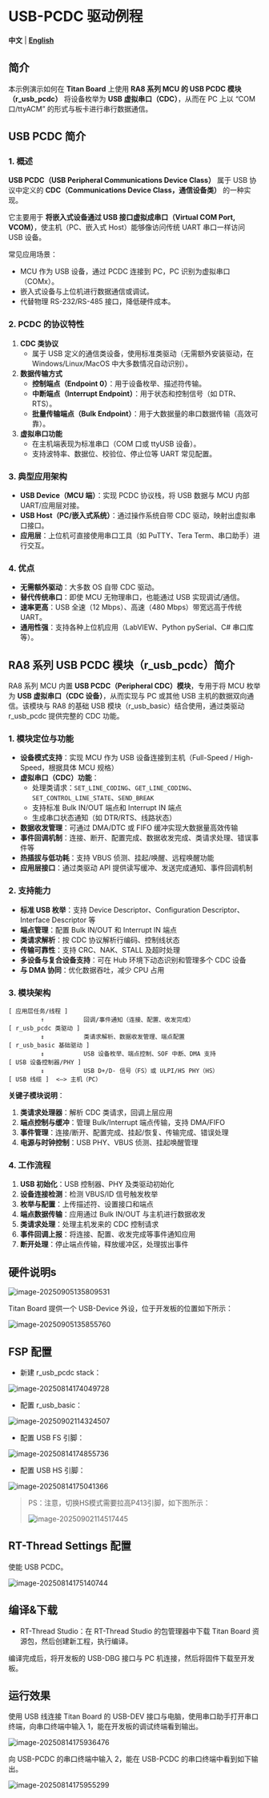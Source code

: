 # USB-PCDC 驱动例程

**中文** | [**English**](./README.md)

## 简介

本示例演示如何在 **Titan Board** 上使用 **RA8 系列 MCU 的 USB PCDC 模块（r_usb_pcdc）** 将设备枚举为 **USB 虚拟串口（CDC）**，从而在 PC 上以 “COM 口/ttyACM” 的形式与板卡进行串行数据通信。

## USB PCDC 简介

### 1. 概述

**USB PCDC（USB Peripheral Communications Device Class）** 属于 USB 协议中定义的 **CDC（Communications Device Class，通信设备类）** 的一种实现。

它主要用于 **将嵌入式设备通过 USB 接口虚拟成串口（Virtual COM Port, VCOM）**，使主机（PC、嵌入式 Host）能够像访问传统 UART 串口一样访问 USB 设备。

常见应用场景：

- MCU 作为 USB 设备，通过 PCDC 连接到 PC，PC 识别为虚拟串口（COMx）。
- 嵌入式设备与上位机进行数据通信或调试。
- 代替物理 RS-232/RS-485 接口，降低硬件成本。

### 2. PCDC 的协议特性

1. **CDC 类协议**
   - 属于 USB 定义的通信类设备，使用标准类驱动（无需额外安装驱动，在 Windows/Linux/MacOS 中大多数情况自动识别）。
2. **数据传输方式**
   - **控制端点（Endpoint 0）**：用于设备枚举、描述符传输。
   - **中断端点（Interrupt Endpoint）**：用于状态和控制信号（如 DTR、RTS）。
   - **批量传输端点（Bulk Endpoint）**：用于大数据量的串口数据传输（高效可靠）。
3. **虚拟串口功能**
   - 在主机端表现为标准串口（COM 口或 ttyUSB 设备）。
   - 支持波特率、数据位、校验位、停止位等 UART 常见配置。

### 3. 典型应用架构

- **USB Device（MCU 端）**：实现 PCDC 协议栈，将 USB 数据与 MCU 内部 UART/应用层对接。
- **USB Host（PC/嵌入式系统）**：通过操作系统自带 CDC 驱动，映射出虚拟串口接口。
- **应用层**：上位机可直接使用串口工具（如 PuTTY、Tera Term、串口助手）进行交互。

### 4. 优点

- **无需额外驱动**：大多数 OS 自带 CDC 驱动。
- **替代传统串口**：即使 MCU 无物理串口，也能通过 USB 实现调试/通信。
- **速率更高**：USB 全速（12 Mbps）、高速（480 Mbps）带宽远高于传统 UART。
- **通用性强**：支持各种上位机应用（LabVIEW、Python pySerial、C# 串口库等）。

## RA8 系列 USB PCDC 模块（r_usb_pcdc）简介

RA8 系列 MCU 内置 **USB PCDC（Peripheral CDC）模块**，专用于将 MCU 枚举为 **USB 虚拟串口（CDC 设备）**，从而实现与 PC 或其他 USB 主机的数据双向通信。该模块与 RA8 的基础 USB 模块（r_usb_basic）结合使用，通过类驱动 r_usb_pcdc 提供完整的 CDC 功能。

### 1. 模块定位与功能

- **设备模式支持**：实现 MCU 作为 USB 设备连接到主机（Full-Speed / High-Speed，根据具体 MCU 规格）
- **虚拟串口（CDC）功能**：
  - 处理类请求：`SET_LINE_CODING`、`GET_LINE_CODING`、`SET_CONTROL_LINE_STATE`、`SEND_BREAK`
  - 支持标准 Bulk IN/OUT 端点和 Interrupt IN 端点
  - 生成串口状态通知（如 DTR/RTS、线路状态）
- **数据收发管理**：可通过 DMA/DTC 或 FIFO 缓冲实现大数据量高效传输
- **事件回调机制**：连接、断开、配置完成、数据收发完成、类请求处理、错误事件等
- **热插拔与低功耗**：支持 VBUS 侦测、挂起/唤醒、远程唤醒功能
- **应用层接口**：通过类驱动 API 提供读写缓冲、发送完成通知、事件回调机制

### 2. 支持能力

- **标准 USB 枚举**：支持 Device Descriptor、Configuration Descriptor、Interface Descriptor 等
- **端点管理**：配置 Bulk IN/OUT 和 Interrupt IN 端点
- **类请求解析**：按 CDC 协议解析行编码、控制线状态
- **传输可靠性**：支持 CRC、NAK、STALL 及超时处理
- **多设备与复合设备支持**：可在 Hub 环境下动态识别和管理多个 CDC 设备
- **与 DMA 协同**：优化数据吞吐，减少 CPU 占用

### 3. 模块架构

```
[ 应用层任务/线程 ]
         ↑           回调/事件通知（连接、配置、收发完成）
[ r_usb_pcdc 类驱动 ]
         ↕           类请求解析、数据收发管理、端点配置
[ r_usb_basic 基础驱动 ]
         ↕           USB 设备枚举、端点控制、SOF 中断、DMA 支持
[ USB 设备控制器/PHY ]
         ↕           USB D+/D- 信号（FS）或 ULPI/HS PHY（HS）
[ USB 线缆 ]  <—> 主机（PC）
```

**关键子模块说明**：

1. **类请求处理器**：解析 CDC 类请求，回调上层应用
2. **端点控制与缓冲**：管理 Bulk/Interrupt 端点传输，支持 DMA/FIFO
3. **事件管理**：连接/断开、配置完成、挂起/恢复、传输完成、错误处理
4. **电源与时钟控制**：USB PHY、VBUS 侦测、挂起唤醒管理

### 4. 工作流程

1. **USB 初始化**：USB 控制器、PHY 及类驱动初始化
2. **设备连接检测**：检测 VBUS/ID 信号触发枚举
3. **枚举与配置**：上传描述符、设置接口和端点
4. **端点数据传输**：应用通过 Bulk IN/OUT 与主机进行数据收发
5. **类请求处理**：处理主机发来的 CDC 控制请求
6. **事件回调上报**：将连接、配置、收发完成等事件通知应用
7. **断开处理**：停止端点传输，释放缓冲区，处理拔出事件

## 硬件说明s

![image-20250905135809531](figures/image-20250905135809531.png)

Titan Board 提供一个 USB-Device 外设，位于开发板的位置如下所示：

![image-20250905135855760](figures/image-20250905135855760.png)

## FSP 配置

* 新建 r_usb_pcdc stack：

![image-20250814174049728](figures/image-20250814174049728.png)

* 配置 r_usb_basic：

![image-20250902114324507](figures/image-20250902114324507.png)

* 配置 USB FS 引脚：

![image-20250814174855736](figures/image-20250814174855736.png)

* 配置 USB HS 引脚：

![image-20250814175041366](figures/image-20250814175041366.png)

> PS：注意，切换HS模式需要拉高P413引脚，如下图所示：
>
> ![image-20250902114517445](figures/image-20250902114517445.png)

## RT-Thread Settings 配置

使能 USB PCDC。

![image-20250814175140744](figures/image-20250814175140744.png)

## 编译&下载

* RT-Thread Studio：在 RT-Thread Studio 的包管理器中下载 Titan Board 资源包，然后创建新工程，执行编译。

编译完成后，将开发板的 USB-DBG 接口与 PC 机连接，然后将固件下载至开发板。

## 运行效果

使用 USB 线连接 Titan Board 的 USB-DEV 接口与电脑，使用串口助手打开串口终端，向串口终端中输入 1，能在开发板的调试终端看到输出。

![image-20250814175936476](figures/image-20250814175936476.png)

向 USB-PCDC 的串口终端中输入 2，能在 USB-PCDC 的串口终端中看到如下输出。

![image-20250814175955299](figures/image-20250814175955299.png)
